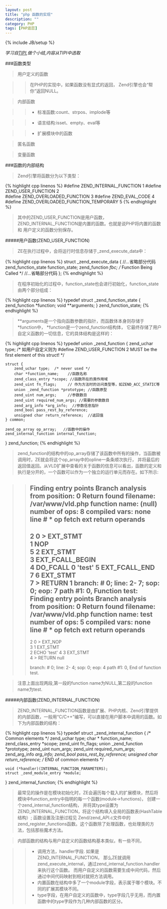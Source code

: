```yaml
---
layout: post
title: "php 函数的实现"
description: ""
category: PHP
tags: [PHP底层]
---
```

{% include JB/setup %}

*学习自[TIPI](http://www.php-internals.com/book/),做个小结,内容从TIPI中选取*

###函数类型

>用户定义的函数

>>在PHP的实现中，如果函数没有显式的返回， Zend引擎也会“帮你“返回NULL。

>内部函数

>>* 标准函数:count、strpos、implode等

>>* 语言结构:isset、empty、eval等

>>* 扩展模块中的函数

>匿名函数

>变量函数

###函数的内部结构

>Zend引擎将函数分为以下类型：

{% highlight cpp linenos %}
#define ZEND_INTERNAL_FUNCTION              1
#define ZEND_USER_FUNCTION                  2  
#define ZEND_OVERLOADED_FUNCTION            3
#define ZEND_EVAL_CODE                      4
#define ZEND_OVERLOADED_FUNCTION_TEMPORARY  5
{% endhighlight %}

>其中的ZEND_USER_FUNCTION是用户函数，ZEND_INTERNAL_FUNCTION是内置的函数。也就是说PHP将内置的函数和 用户定义的函数分别保存。

#####用户函数\(ZEND_USER_FUNCTION\)

>ZE在执行过程中，会将运行时信息存储于_zend_execute_data中：

{% highlight cpp linenos %}
struct _zend_execute_data {
    //...省略部分代码
    zend_function_state function_state;
    zend_function *fbc; /* Function Being Called */
    //...省略部分代码
};
{% endhighlight %}

>在程序初始化的过程中，function_state也会进行初始化，function_state由两个部分组成：

{% highlight cpp linenos %}
typedef struct _zend_function_state {
    zend_function *function;
    void **arguments;
} zend_function_state;
{% endhighlight %}

>\*\*arguments是一个指向函数参数的指针，而函数体本身则存储于\*function中， \*function是一个zend_function结构体， 它最终存储了用户自定义函数的一切信息，它的具体结构是这样的：

{% highlight cpp linenos %}
typedef union _zend_function {
    zend_uchar type;    /* 如用户自定义则为 #define ZEND_USER_FUNCTION 2
                            MUST be the first element of this struct! */
 
    struct {
        zend_uchar type;  /* never used */
        char *function_name;    //函数名称
        zend_class_entry *scope; //函数所在的类作用域
        zend_uint fn_flags;     // 作为方法时的访问类型等，如ZEND_ACC_STATIC等  
        union _zend_function *prototype; //函数原型
        zend_uint num_args;     //参数数目
        zend_uint required_num_args; //需要的参数数目
        zend_arg_info *arg_info;  //参数信息指针
        zend_bool pass_rest_by_reference;
        unsigned char return_reference;  //返回值 
    } common;
 
    zend_op_array op_array;   //函数中的操作
    zend_internal_function internal_function;  
} zend_function;
{% endhighlight %}

>zend_function的结构中的op_array存储了该函数中所有的操作，当函数被调用时，ZE就会将这个op_array中的opline一条条顺次执行， 并将最后的返回值返回。从VLD扩展中查看的关于函数的信息可以看出，函数的定义和执行是分开的，一个函数可以作为一个独立的运行单元而存在。如下所示:

>>Finding entry points
>>Branch analysis from position: 0
>>Return found
>>filename:       /var/www/vld.php
>>function name:  (null)
>>number of ops:  8
>>compiled vars:  none
>>line     \# \*  op                           fetch          ext  return  operands
>>---------------------------------------------------------------------------------
>>   2     0  \>   EXT_STMT                                                 
>>         1      NOP                                                      
>>   5     2      EXT_STMT                                                 
>>         3      EXT_FCALL_BEGIN                                          
>>         4      DO_FCALL                                      0          'test'
>>         5      EXT_FCALL_END                                            
>>   7     6      EXT_STMT                                                 
>>         7    \> RETURN                                                   1
>>branch: \#  0; line:     2-    7; sop:     0; eop:     7
>>path \#1: 0, 
>>Function test:
>>Finding entry points
>>Branch analysis from position: 0
>>Return found
>>filename:       /var/www/vld.php
>>function name:  test
>>number of ops:  5
>>compiled vars:  none
>>line     \# \*  op                           fetch          ext  return  operands
>>---------------------------------------------------------------------------------
>>   2     0  >   EXT_NOP                                                  
>>   3     1      EXT_STMT                                                 
>>         2      ECHO                                                     'test'
>>   4     3      EXT_STMT                                                 
>>         4    > RETURN                                                   null
>>
>>branch: \#  0; line:     2-    4; sop:     0; eop:     4
>>path \#1: 0, 
>>End of function test.

>注意上面出现两段,第一段的function name为NULL,第二段的function name为test.

#####内部函数\(ZEND_INTERNAL_FUNCTION\)

>ZEND_INTERNAL_FUNCTION函数是由扩展、PHP内核、Zend引擎提供的内部函数，一般用“C/C++”编写，可以直接在用户脚本中调用的函数。如下为内部函数的结构：

{% highlight cpp linenos %}
typedef struct _zend_internal_function {
    /* Common elements */
    zend_uchar type;
    char * function_name;
    zend_class_entry *scope;
    zend_uint fn_flags;
    union _zend_function *prototype;
    zend_uint num_args;
    zend_uint required_num_args;
    zend_arg_info *arg_info;
    zend_bool pass_rest_by_reference;
    unsigned char return_reference;
    /* END of common elements */
 
    void (*handler)(INTERNAL_FUNCTION_PARAMETERS);
    struct _zend_module_entry *module;
} zend_internal_function;
{% endhighlight %}

>最常见的操作是在模块初始化时，ZE会遍历每个载入的扩展模块，然后将模块中function_entry中指明的每一个函数(module->functions)， 创建一个zend_internal_function结构， 并将其type设置为ZEND_INTERNAL_FUNCTION，将这个结构填入全局的函数表(HashTable结构）; 函数设置及注册过程见 Zend/zend_API.c文件中的 zend_register_functions函数。这个函数除了处理函数，也处理类的方法，包括那些魔术方法。

>内部函数的结构与用户自定义的函数结构基本类似，有一些不同，

>>* 调用方法，handler字段. 如果是ZEND_INTERNAL_FUNCTION， 那么ZE就调用zend_execute_internal，通过zend_internal_function.handler来执行这个函数。 而用户自定义的函数需要生成中间代码，然后通过中间代码映射到相对就把方法调用。
>>* 内置函数在结构中多了一个module字段，表示属于哪个模块。不同的扩展其模块不同。
>>* type字段，在用户自定义的函数中，type字段几乎无用，而内置函数中的type字段作为几种内部函数的区分。